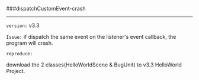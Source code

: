 ###dispatchCustomEvent-crash

---

`version:` v3.3

`Issue:` if dispatch the same event on the listener's event callback, the program will crash.

`reproduce:`

download the 2 classes(HelloWorldScene & BugUnit) to v3.3 HelloWorld Project.

